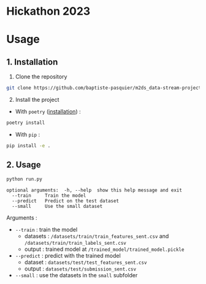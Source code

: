 # Hickathon 2023

# Usage
## 1. Installation

1. Clone the repository
```bash
git clone https://github.com/baptiste-pasquier/m2ds_data-stream-project
```

2. Install the project
- With `poetry` ([installation](https://python-poetry.org/docs/#installation)) :
```bash
poetry install
```
- With `pip` :
```bash
pip install -e .
```

## 2. Usage
```bash
python run.py
```
```
optional arguments:  -h, --help  show this help message and exit
  --train     Train the model
  --predict   Predict on the test dataset
  --small     Use the small dataset
```
Arguments :

- `--train` : train the model
  - datasets : `/datasets/train/train_features_sent.csv` and `/datasets/train/train_labels_sent.csv`
  - output : trained model at `/trained_model/trained_model.pickle`
- `--predict` : predict with the trained model
  - dataset : `datasets/test/test_features_sent.csv`
  - output : `datasets/test/submission_sent.csv`
- `--small` : use the datasets in the `small` subfolder
